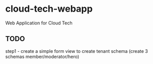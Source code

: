 # cloud-tech-webapp
Web Application for Cloud Tech


## TODO

step1 - create a simple form view to create tenant schema (create 3 schemas member/moderator/hero)
